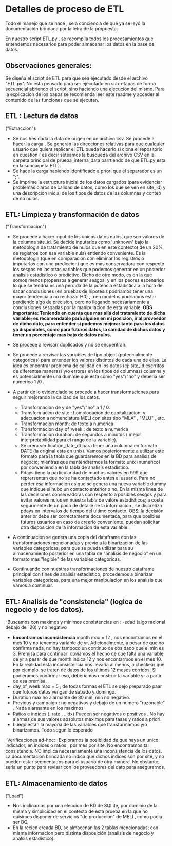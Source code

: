 # Detalles de proceso de ETL

Todo el manejo que se hace , se a conciencia de que ya se leyó la documentación brindada por la letra de la propuesta.

En nuestro script ETL.py ,  se recompila todos los procesamientos que entendemos necesarios para poder almacenar los datos en la base de datos. 

## Observaciones generales:
Se diseña el script de ETL para que sea ejecutado desde el archivo "ETL.py". No esta pensado para ser ejecutado en sub-etapas de forma secuencial abriendo el script, sino haciendo una ejecucion del mismo. 
Para la explicacion de los pasos se recomienda leer este readme y acceder al contenido de las funciones que se ejecutan.

## ETL : Lectura de datos
("Extraccion"):
- Se nos hes dada la data de origen en un archivo csv. Se procede a hacer la carga . Se generan las direcciones relativas para que cualquier usuario que quiera replicar el ETL pueda hacerlo si clona el repositorio en cuestión ( es decir seteamos la busqueda del archivo CSV en la carpeta principal de prueba_interna_data parrtiendo de que ETL.py esta en la subcarpeta ETL).
- Se hace la carga habiendo identificado a priori que el separador es un ";".
- Se imprime la estructura inicial de los datos cargados (para evidenciar problemas claros de calidad de datos, como los que se ven en site_id) y una descripcion inicial de los tipos de datos de las columnas y conteo de no nulos.


## ETL: Limpieza y transformación de datos
("Transformacion")
- Se procede a hacer input de los unicos datos nulos, que son valores de la columna site_id. Se decide inputarlos como 'unknown' bajo la metodologia de tratamiento de nulos que en este contexto( de un 20% de registros 
con esa variable nula) entiendo conveniente.
Es la metodologia (que en comparacion con eliminar los registros o imputarlos con una prediccion)  que es mas conservadora con respecto los sesgos en las otras variables que podemos generrar en un posterior analisis estadistico o predictivo.
Dicho de otro modo, es en la que somos menos propensos a generar sesgos; y en los peores escenarios lo que se tendria es una perdida de la potencia estadistica a la hora de sacar conclusiones (en pruebas de hipotesis podriamos tener una mayor tendencia a no rechazar H0) , o en modelos podriamos estar perdiendo algo de precision, pero no llegando necesariamente a conclusiones sesgadas por la manipulacion de esta variable.
**OBS importante: Teniendo en cuenta que mas allá del tratamiento de dicha variable; es recomendable para alguien en mi posición, ir al proveedor de dicho dato, para entender si podemos mejorar tanto para los datos ya disponibles, como para futuros datos, la sanidad de dichos datos y tener un porcentaje mas bajo de datos nulos.**

- Se procede a revisarr duplicados y no se encuentran.

- Se procede a rervisar las variables de tipo object (potencialmente categoricas) para entender los valores distintos de cada una de ellas. La idea es encontrar problema de calidad en los datos (ej: site_id escrritos de diferentes maneras) y/o errores en los tipos de columnas( columna y es potencialmente una dummie que esta como "yes"/"no" y deberia ser numerica 1 /0 .

- A partir de lo evidenciado se procede a hacer transformaciones para seguir mejorando la calidad de los datos.
  - Transformacion de y de "yes"/"no" a 1 / 0.
  - Transformacion de site : homologacion de capitalizacion, y adecuacion a nomenclatura MELI con sites tipo "MLA" , "MLU"  , etc.
  - Transformacion month:  de texto a numerica
  - Transformacion day_of_week : de texto a numerica
  - Transformacion duration: de segundos a minutos ( mejor interpretabilidad para el rango de la variable).
  - Se crera verification_date_dt para tener una columna en formato DATE (la original esta en unix). Vamos posteriormente a utilizar este formato para la tabla que guardaremos en la BD para analisis de negocio; mientras que mantendrermos la formato unix (numerico) por conveniencia en la tabla de analisis estadistico.
  - Pdays tiene la particularidad de muchos valores en 999 que reprersentan que no se ha contactado antes al usuario. Para no perder esa informacion es que se genera una nueva variable dummy que indique si hubo un contacto anterior o no. En la misma linea de las decisiones conservadoras con respecto a posibles sesgos y para evitar valores nulos en nuestra tabla de valore estadisticos; a costa segurmente de un poco de detalle de la informacion , se discretiza pdays en intervalos de tiempo del ultimo contacto. 
OBS: la decisión anterior debe ser correctamente documentada, para que posibles futuros usuarios en caso de creerlo conveniente, puedan solicitar otra disposicion de la informacion de esta variable.

- A continuación se genera una copia del dataframe con las transformaciones mencionadas y previo a la binarizacion de las variables categoricas,  para que se pueda utilizar para su almacenamiento posterior en una tabla de "analisis de negocio" en un formato mas "legible" de las variables categoricas. 

- Continuando con nuestras transformaciones de nuestro dataframe principal con fines de analisis estadistico, procedemos a binarizar variables categoricas, para una mejor manipulacion en los analisis que vamos a continuar.

## ETL: Analisis de "consistencia" (logica de negocio y de los datos).
-Buscamos con maximos y minimos consistencias en :
  -edad (algo racional debajo de 120) y no negativo
  - **Encontramos inconsistencia** month max =  12 , nos encontramos en el mes 10 y no tenemos variable de yr. Adicionalmente, a pesar de que no confirma nada, no hay tampoco un continuo de obs dado que el min es 3. 
  Premisa para continuar: obviamos el hecho de que falta una variable de yr a pesar de que month indica 12 y nos encontarmos en el mes 10. En la realidad esta inconsistencia nos llevaria al menos, a checkear que por ejemplo, se traten de datos de los ultimos 12 meses corridos. Si pudieramos confirmar eso, deberiamos construir la variable yr a partir de esa premisa.
  - day_of_week  max = 5 ; de todas formas el ETL se dejo preparado paar que futuros datos vengan de sabado y domingo.
  - Duration max no alarmante de 80 min, min no negativo.
  - Previous y campaign :  no negativos y debajo de un numero "razonable" . Nada alarmante en los maximos
  - Ratios e indices (..rate , ..idx) Pueden ser negativos o positivos . No hay alarmas de sus valores absolutos maximos para tasas y ratios a priori.
  -  Luego estan la mayoria de las variables que transformamos y/o binarizamos. Todo segun lo esperado

-Verificaciones ad-hoc:
  -Exploramos la posiblidad de que haya un unico indicador, en indices o ratios , por mes por site. No encontramos tal consistencia. NO implica necesariamente una inconsistencia de los datos. La documentacion brindada no indica que dichos indices son por site, y no pueden estar segmentados para el usuario de otra manera. No obstante, seria un punto para revisar con los proveedores del dato para asegurarnos.

   


## ETL: Almacenamiento de datos
("Load")
- Nos inclinamos por una eleccion de BD de SQLite, por dominio de la misma y simplicidad en el contexto de esta prueba en la que no quisimos disponer de servicios "de produccion" de MELI , como podia ser BQ.
- En la recien creada BD, se almacenan las 2 tablas mencionadas; con misma informacion pero distinta disposición (analisis de negocio y analsis estadistico).
